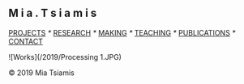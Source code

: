## M i a . T s i a m i s

[PROJECTS](./projects.html)  _*_  [RESEARCH](./research)  _*_  [MAKING](./making)  _*_  [TEACHING](./courses.html) _*_  [PUBLICATIONS](./publications.html) _*_  [CONTACT](./contact.html)   

 
![Works](/2019/Processing 1.JPG)


© 2019 Mia Tsiamis
